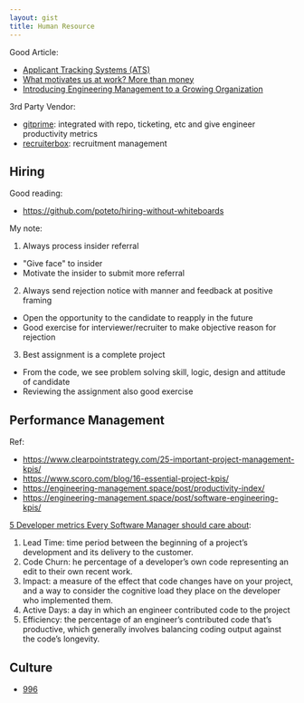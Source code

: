 ```yaml
---
layout: gist
title: Human Resource
---
```


Good Article:
- [Applicant Tracking Systems (ATS)](https://resumegenius.com/blog/resume-help/applicant-tracking-systems-resume-keyword-help)
- [What motivates us at work? More than money](https://ideas.ted.com/what-motivates-us-at-work-7-fascinating-studies-that-give-insights)
- [Introducing Engineering Management to a Growing Organization](https://blog.gitprime.com/introducing-engineering-management-growing-organization/)

3rd Party Vendor:
- [gitprime](https://www.gitprime.com/): integrated with repo, ticketing, etc and give engineer productivity metrics
- [recruiterbox](https://recruiterbox.com/): recruitment management


## Hiring

Good reading:
- <https://github.com/poteto/hiring-without-whiteboards>

My note:
1. Always process insider referral
  - "Give face" to insider
  - Motivate the insider to submit more referral
2. Always send rejection notice with manner and feedback at positive framing
  - Open the opportunity to the candidate to reapply in the future
  - Good exercise for interviewer/recruiter to make objective reason for rejection
3. Best assignment is a complete project
  - From the code, we see problem solving skill, logic, design and attitude of candidate
  - Reviewing the assignment also good exercise 
  
## Performance Management

Ref:
- <https://www.clearpointstrategy.com/25-important-project-management-kpis/>
- <https://www.scoro.com/blog/16-essential-project-kpis/>
- <https://engineering-management.space/post/productivity-index/>
- <https://engineering-management.space/post/software-engineering-kpis/>


[5 Developer metrics Every Software Manager should care about](https://blog.gitprime.com/5-developer-metrics-every-software-manager-should-care-about/):
1. Lead Time: time period between the beginning of a project’s development and its delivery to the customer. 
2. Code Churn: he percentage of a developer’s own code representing an edit to their own recent work.
3. Impact: a measure of the effect that code changes have on your project, and a way to consider the cognitive load they place on the developer who implemented them.
4. Active Days: a day in which an engineer contributed code to the project
5. Efficiency: the percentage of an engineer’s contributed code that’s productive, which generally involves balancing coding output against the code’s longevity. 

## Culture

- [996](https://en.wikipedia.org/wiki/996_working_hour_system)
  